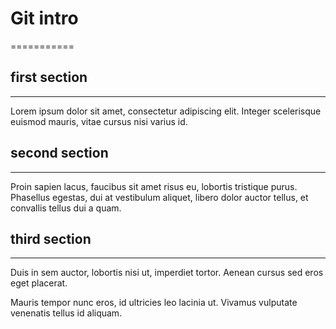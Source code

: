 # Git intro
===========

## first section
----------------

Lorem ipsum dolor sit amet, consectetur adipiscing elit. Integer scelerisque euismod mauris, vitae cursus nisi varius id.

## second section
-----------------

Proin sapien lacus, faucibus sit amet risus eu, lobortis tristique purus. Phasellus egestas, dui at vestibulum aliquet, libero dolor auctor tellus, et convallis tellus dui a quam.

## third section
----------------

Duis in sem auctor, lobortis nisi ut, imperdiet tortor. Aenean cursus sed eros eget placerat.

Mauris tempor nunc eros, id ultricies leo lacinia ut. Vivamus vulputate venenatis tellus id aliquam.
